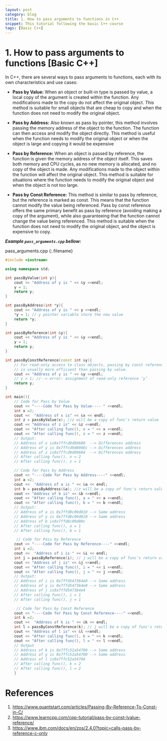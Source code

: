 ```yaml
---
layout: post
category: blog
title: 1. How to pass arguments to functions in C++ 
snippet: This tutorial following the basic C++ course
tags: [Basic C++]
---
```

# 1. How to pass arguments to functions [Basic C++]
In C++, there are several ways to pass arguments to functions, each with its own characteristics and use cases:

- **Pass by Value:** When an object or built-in type is passed by value, a local copy of the argument is created within the function. Any modifications made to the copy do not affect the original object. This method is suitable for small objects that are cheap to copy and when the function does not need to modify the original object.
    
- **Pass by Address:** Also known as pass by pointer, this method involves passing the memory address of the object to the function. The function can then access and modify the object directly. This method is useful when the function needs to modify the original object or when the object is large and copying it would be expensive

- **Pass by Reference:** When an object is passed by reference, the function is given the memory address of the object itself. This saves both memory and CPU cycles, as no new memory is allocated, and no copy of the object is made. Any modifications made to the object within the function will affect the original object. This method is suitable for situations where the function needs to modify the original object and when the object is not too large.

- **Pass by Const Reference:** This method is similar to pass by reference, but the reference is marked as const. This means that the function cannot modify the value being referenced. Pass by const reference offers the same primary benefit as pass by reference (avoiding making a copy of the argument), while also guaranteeing that the function cannot change the value being referenced. This method is suitable when the function does not need to modify the original object, and the object is expensive to copy.

___Example ```pass_arguments.cpp``` bellow:___ 

pass_arguments.cpp
{:.filename}
```c++
#include <iostream>

using namespace std;

int passByValue(int y){
    cout << "Address of y is " << &y <<endl;
    y = 1; 
    return y;
}

int passByAddress(int *y){
    cout << "Address of y is " << y <<endl;
    *y = 1; // y pointer variable store the new value
    return *y;
}

int passByReference(int &y){
    cout << "Address of y is " << &y <<endl;
    y = 1;
    return y;
}

int passByConstReference(const int &y){
    // For read-only access to class objects, passing by const reference 
    // is usually more efficient than passing by value. 
    cout << "Address of y is " << &y <<endl;
    // y = 1; //--> error: assignment of read-only reference ‘y’
    return y;
}

int main(){
    // Code for Pass by Value 
    cout << "----Code for Pass by Value---- " <<endl;
    int x =2;
    cout <<  "Address of x is" << &x << endl;
    int z = passByValue(x); //z will be a copy of func's return value
    cout << "Address of z is" << &z <<endl;
    cout << "After calling func(), x = " << x <<endl;
    cout << "After calling func(), z = " << z <<endl;
    // Output:
    // Address of x is0x7ffcd9d89680  --> Differences address
    // Address of y is 0x7ffcd9d8966c --> Differences address
    // Address of z is0x7ffcd9d89684  --> Differences address
    // After calling func(), x = 2
    // After calling func(), z = 1

    // Code for Pass by Address
    cout << "----Code for Pass by Address----" <<endl;
    int a =2;
    cout <<  "Address of a is " << &a << endl;
    int b = passByAddress(&a); //z will be a copy of func's return value
    cout << "Address of b is" << &b <<endl;
    cout << "After calling func(), a = " << a <<endl;
    cout << "After calling func(), b = " << b <<endl;
    // Output:
    // Address of a is 0x7ffd8c09d010 --> Same address
    // Address of y is 0x7ffd8c09d010 --> Same address
    // Address of b is0x7ffd8c09d00c
    // After calling func(), a = 1
    // After calling func(), b = 1

     // Code for Pass by Reference
    cout << "----Code for Pass by Reference----" <<endl;
    int i =2;
    cout <<  "Address of i is " << &i << endl;
    int j = passByReference(i); // j will be a copy of func's return value
    cout << "Address of j is" << &j <<endl;
    cout << "After calling func(), i = " << i <<endl;
    cout << "After calling func(), j = " << j <<endl;
    // Output: 
    // Address of i is 0x7ffd547364e0 --> Same address
    // Address of y is 0x7ffd547364e0 --> Same address
    // Address of j is0x7ffd547364e4
    // After calling func(), i = 1
    // After calling func(), j = 1

     // Code for Pass by Const Reference
    cout << "----Code for Pass by Const Reference----" <<endl;
    int k =2;
    cout <<  "Address of k is " << &k << endl;
    int l = passByConstReference(k); // j will be a copy of func's return value
    cout << "Address of l is" << &l <<endl;
    cout << "After calling func(), k = " << k <<endl;
    cout << "After calling func(), l = " << l <<endl;
    // Output
    // Address of k is 0x7ffc52a54700 --> Same address
    // Address of y is 0x7ffc52a54700 --> Same address
    // Address of l is0x7ffc52a54704
    // After calling func(), k = 2
    // After calling func(), l = 2
    }

```

# References
1. https://www.quantstart.com/articles/Passing-By-Reference-To-Const-in-C/
2. https://www.learncpp.com/cpp-tutorial/pass-by-const-lvalue-reference/
3. https://www.ibm.com/docs/en/zos/2.4.0?topic=calls-pass-by-reference-c-only